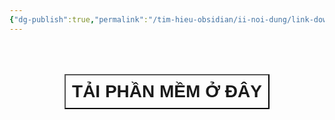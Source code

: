 ```yaml
---
{"dg-publish":true,"permalink":"/tim-hieu-obsidian/ii-noi-dung/link-download-phan-mem/","dgPassFrontmatter":true,"noteIcon":"1","created":"","updated":""}
---
```


<div style="display: flex; justify-content: center; cursor: pointer;"> <a href="hhttps://obsidian.md/download" target="_blank"> <button style=" font-size: 28px; padding: 10px; height: fit-content; margin-top: 50px; background: var(--text-accent); font-weight: 600; color: var(--text-on-accent); "> TẢI PHẦN MỀM Ở ĐÂY</button> </a> </div>